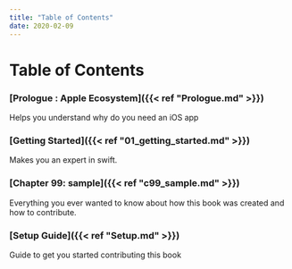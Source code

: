 ```yaml
---
title: "Table of Contents"
date: 2020-02-09
---
```


# Table of Contents

### [Prologue : Apple Ecosystem]({{< ref "Prologue.md" >}})
Helps you understand why do you need an iOS app
### [Getting Started]({{< ref "01_getting_started.md" >}})
Makes you an expert in swift.
### [Chapter 99: sample]({{< ref "c99_sample.md" >}})
Everything you ever wanted to know about how this book was created and how to contribute.
### [Setup Guide]({{< ref "Setup.md" >}})
Guide to get you started contributing this book